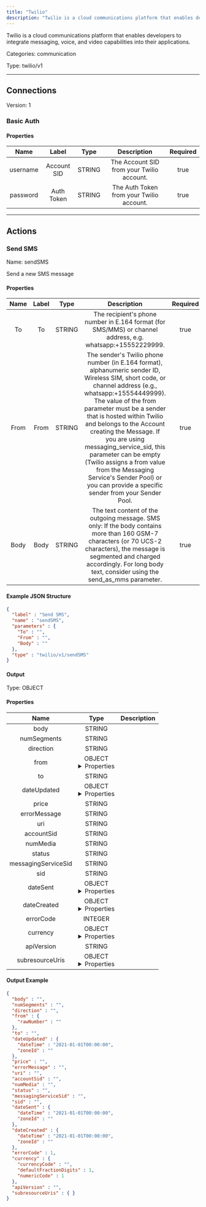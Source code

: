 ```yaml
---
title: "Twilio"
description: "Twilio is a cloud communications platform that enables developers to integrate messaging, voice, and video capabilities into their applications."
---
```


Twilio is a cloud communications platform that enables developers to integrate messaging, voice, and video capabilities into their applications.


Categories: communication


Type: twilio/v1

<hr />



## Connections

Version: 1


### Basic Auth

#### Properties

|      Name       |      Label     |     Type     |     Description     | Required |
|:---------------:|:--------------:|:------------:|:-------------------:|:--------:|
| username | Account SID | STRING | The Account SID from your Twilio account. | true |
| password | Auth Token | STRING | The Auth Token from your Twilio account. | true |





<hr />



## Actions


### Send SMS
Name: sendSMS

Send a new SMS message

#### Properties

|      Name       |      Label     |     Type     |     Description     | Required |
|:---------------:|:--------------:|:------------:|:-------------------:|:--------:|
| To | To | STRING | The recipient's phone number in E.164 format (for SMS/MMS) or channel address, e.g. whatsapp:+15552229999. | true |
| From | From | STRING | The sender's Twilio phone number (in E.164 format), alphanumeric sender ID, Wireless SIM, short code, or channel address (e.g., whatsapp:+15554449999). The value of the from parameter must be a sender that is hosted within Twilio and belongs to the Account creating the Message. If you are using messaging_service_sid, this parameter can be empty (Twilio assigns a from value from the Messaging Service's Sender Pool) or you can provide a specific sender from your Sender Pool. | true |
| Body | Body | STRING | The text content of the outgoing message. SMS only: If the body contains more than 160 GSM-7 characters (or 70 UCS-2 characters), the message is segmented and charged accordingly. For long body text, consider using the send_as_mms parameter. | true |

#### Example JSON Structure
```json
{
  "label" : "Send SMS",
  "name" : "sendSMS",
  "parameters" : {
    "To" : "",
    "From" : "",
    "Body" : ""
  },
  "type" : "twilio/v1/sendSMS"
}
```

#### Output



Type: OBJECT


#### Properties

|     Name     |     Type     |     Description     |
|:------------:|:------------:|:-------------------:|
| body | STRING |  |
| numSegments | STRING |  |
| direction | STRING |  |
| from | OBJECT <details> <summary> Properties </summary> {STRING\(rawNumber)} </details> |  |
| to | STRING |  |
| dateUpdated | OBJECT <details> <summary> Properties </summary> {DATE_TIME\(dateTime), STRING\(zoneId)} </details> |  |
| price | STRING |  |
| errorMessage | STRING |  |
| uri | STRING |  |
| accountSid | STRING |  |
| numMedia | STRING |  |
| status | STRING |  |
| messagingServiceSid | STRING |  |
| sid | STRING |  |
| dateSent | OBJECT <details> <summary> Properties </summary> {DATE_TIME\(dateTime), STRING\(zoneId)} </details> |  |
| dateCreated | OBJECT <details> <summary> Properties </summary> {DATE_TIME\(dateTime), STRING\(zoneId)} </details> |  |
| errorCode | INTEGER |  |
| currency | OBJECT <details> <summary> Properties </summary> {STRING\(currencyCode), INTEGER\(defaultFractionDigits), INTEGER\(numericCode)} </details> |  |
| apiVersion | STRING |  |
| subresourceUris | OBJECT <details> <summary> Properties </summary> {} </details> |  |




#### Output Example
```json
{
  "body" : "",
  "numSegments" : "",
  "direction" : "",
  "from" : {
    "rawNumber" : ""
  },
  "to" : "",
  "dateUpdated" : {
    "dateTime" : "2021-01-01T00:00:00",
    "zoneId" : ""
  },
  "price" : "",
  "errorMessage" : "",
  "uri" : "",
  "accountSid" : "",
  "numMedia" : "",
  "status" : "",
  "messagingServiceSid" : "",
  "sid" : "",
  "dateSent" : {
    "dateTime" : "2021-01-01T00:00:00",
    "zoneId" : ""
  },
  "dateCreated" : {
    "dateTime" : "2021-01-01T00:00:00",
    "zoneId" : ""
  },
  "errorCode" : 1,
  "currency" : {
    "currencyCode" : "",
    "defaultFractionDigits" : 1,
    "numericCode" : 1
  },
  "apiVersion" : "",
  "subresourceUris" : { }
}
```




